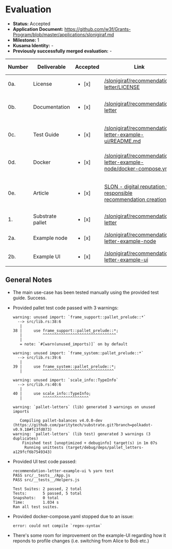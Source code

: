 # Evaluation

- **Status:** Accepted
- **Application Document:** https://github.com/w3f/Grants-Program/blob/master/applications/slonigiraf.md
- **Milestone:** 1
- **Kusama Identity:** -
- **Previously successfully merged evaluation:** -

| Number | Deliverable      | Accepted               | Link                                                                                                                                                                                                   | Evaluation Notes                                |
| ------ | ---------------- | ---------------------- | ------------------------------------------------------------------------------------------------------------------------------------------------------------------------------------------------------ | ----------------------------------------------- |
| 0a.    | License          | <ul><li>[x] </li></ul> | [/slonigiraf/recommendation-letter/LICENSE](https://github.com/slonigiraf/recommendation-letter/blob/9bfc5ead6213b99568b21cbce25cba2a04f50d57/LICENSE)                                                 | The Unlicense                                   |
| 0b.    | Documentation    | <ul><li>[x] </li></ul> | [/slonigiraf/recommendation-letter](https://github.com/slonigiraf/recommendation-letter/tree/9bfc5ead6213b99568b21cbce25cba2a04f50d57)                                                                 | Code level documentation is provided inline.    |
| 0c.    | Test Guide       | <ul><li>[x] </li></ul> | [/slonigiraf/recommendation-letter-example-ui/README.md](https://github.com/slonigiraf/recommendation-letter-example-ui/blob/8d7e3a19cd5656051530c7370887a7f97a4fc7cb/README.md)                       | The main use-case via the provided example UI.  |
| 0d.    | Docker           | <ul><li>[x] </li></ul> | [/slonigiraf/recommendation-letter-example-node/docker-compose.yml](https://github.com/slonigiraf/recommendation-letter-example-node/blob/258139bf1e9077e725674d6520472fe0df173b71/docker-compose.yml) | Compilation issue, requested a fix.             |
| 0e.    | Article          | <ul><li>[x] </li></ul> | [SLON - digital reputation for responsible recommendation creation](https://github.com/slonigiraf/slon-whitepaper/blob/c684e0fc8b656a082cbae6f505472b2c010a1c05/ENG.md)                                | The whitepaper on the concept behind Slonigiraf |
| 1.     | Substrate pallet | <ul><li>[x] </li></ul> | [/slonigiraf/recommendation-letter](https://github.com/slonigiraf/recommendation-letter/commit/9bfc5ead6213b99568b21cbce25cba2a04f50d57)                                                               | see General Notes                               |
| 2a.    | Example node     | <ul><li>[x] </li></ul> | [/slonigiraf/recommendation-letter-example-node](https://github.com/slonigiraf/recommendation-letter-example-node/blob/a5558a158e2cec1f88f606767f0cc245d09af6ca/docker-compose.yml)                    | see General Notes                               |
| 2b.    | Example UI       | <ul><li>[x] </li></ul> | [/slonigiraf/recommendation-letter-example-ui](https://github.com/slonigiraf/recommendation-letter-example-ui/commit/8d7e3a19cd5656051530c7370887a7f97a4fc7cb)                                         | see General Notes                               |

## General Notes

- The main use-case has been tested manually using the provided test guide. Success.

- Provided pallet test code passed with 3 warnings:

      warning: unused import: `frame_support::pallet_prelude::*`
        --> src/lib.rs:38:6
         |
      38 |     use frame_support::pallet_prelude::*;
         |         ^^^^^^^^^^^^^^^^^^^^^^^^^^^^^^^^
         |
         = note: `#[warn(unused_imports)]` on by default

      warning: unused import: `frame_system::pallet_prelude::*`
        --> src/lib.rs:39:6
         |
      39 |     use frame_system::pallet_prelude::*;
         |         ^^^^^^^^^^^^^^^^^^^^^^^^^^^^^^^

      warning: unused import: `scale_info::TypeInfo`
        --> src/lib.rs:40:6
         |
      40 |     use scale_info::TypeInfo;
         |         ^^^^^^^^^^^^^^^^^^^^

      warning: `pallet-letters` (lib) generated 3 warnings on unused imports

         Compiling pallet-balances v4.0.0-dev (https://github.com/paritytech/substrate.git?branch=polkadot-v0.9.18#fc3fd073)
      warning: `pallet-letters` (lib test) generated 3 warnings (3 duplicates)
          Finished test [unoptimized + debuginfo] target(s) in 1m 07s
           Running unittests (target/debug/deps/pallet_letters-a129fcf6b7549343)

- Provided UI test code passed:

      recommendation-letter-example-ui % yarn test
      PASS src/__tests__/App.js
      PASS src/__tests__/Helpers.js

      Test Suites: 2 passed, 2 total
      Tests:       5 passed, 5 total
      Snapshots:   0 total
      Time:        1.034 s
      Ran all test suites.

- Provided docker-compose.yaml stopped due to an issue:

      error: could not compile `regex-syntax`

- There's some room for improvement on the example-UI regarding how it reponds to profile changes (i.e. switching from Alice to Bob etc.)
